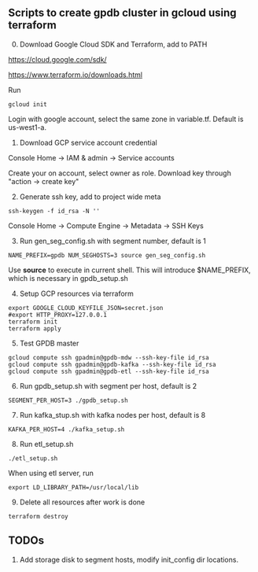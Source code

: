 ## Scripts to create gpdb cluster in gcloud using terraform
0. Download Google Cloud SDK and Terraform, add to PATH

https://cloud.google.com/sdk/

https://www.terraform.io/downloads.html

Run
```
gcloud init
```
Login with google account, select the same zone in variable.tf.
Default is us-west1-a.


1. Download GCP service account credential

Console Home -> IAM & admin -> Service accounts

Create your on account, select owner as role.
Download key through "action -> create key"

2. Generate ssh key, add to project wide meta
```
ssh-keygen -f id_rsa -N ''
```
Console Home -> Compute Engine -> Metadata -> SSH Keys

3. Run gen_seg_config.sh with segment number, default is 1
```
NAME_PREFIX=gpdb NUM_SEGHOSTS=3 source gen_seg_config.sh
```
Use **source** to execute in current shell. This will 
introduce $NAME_PREFIX, which is necessary in gpdb_setup.sh

4. Setup GCP resources via terraform
```
export GOOGLE_CLOUD_KEYFILE_JSON=secret.json
#export HTTP_PROXY=127.0.0.1
terraform init
terraform apply
```

5. Test GPDB master
```
gcloud compute ssh gpadmin@gpdb-mdw --ssh-key-file id_rsa
gcloud compute ssh gpadmin@gpdb-kafka --ssh-key-file id_rsa
gcloud compute ssh gpadmin@gpdb-etl --ssh-key-file id_rsa
```

6. Run gpdb_setup.sh with segment per host, default is 2
```
SEGMENT_PER_HOST=3 ./gpdb_setup.sh
```

7. Run kafka_stup.sh with kafka nodes per host, default is 8
```
KAFKA_PER_HOST=4 ./kafka_setup.sh
```

8. Run etl_setup.sh
```
./etl_setup.sh
```
When using etl server, run
```
export LD_LIBRARY_PATH=/usr/local/lib
```

9. Delete all resources after work is done
```
terraform destroy
```

## TODOs

1. Add storage disk to segment hosts, modify init_config dir locations.
